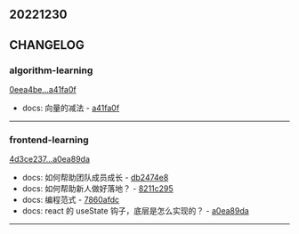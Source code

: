 ## 20221230

## CHANGELOG

### algorithm-learning

[0eea4be...a41fa0f](https://github.com/zhbhun/algorithm-learning/compare/0eea4be...a41fa0f)

* docs: 向量的减法 - [a41fa0f](https://github.com/zhbhun/algorithm-learning/commit/a41fa0f0fe8ce3862a73a6c84aecbe52d1ac4b90)

---

### frontend-learning

[4d3ce237...a0ea89da](https://github.com/zhbhun/frontend-learning/compare/4d3ce237...a0ea89da)

* docs: 如何帮助团队成员成长 - [db2474e8](https://github.com/zhbhun/frontend-learning/commit/db2474e86232f41239fba581e40315fec59625da)
* docs: 如何帮助新人做好落地？ - [8211c295](https://github.com/zhbhun/frontend-learning/commit/8211c295e29783712aa22150a42a9bdcd7665831)
* docs: 编程范式 - [7860afdc](https://github.com/zhbhun/frontend-learning/commit/7860afdc47296f35dba3f0f988f941478228b5d8)
* docs: react 的 useState 钩子，底层是怎么实现的？ - [a0ea89da](https://github.com/zhbhun/frontend-learning/commit/a0ea89daedc7cef83ad2b2da2696f0b8639d807f)

---

